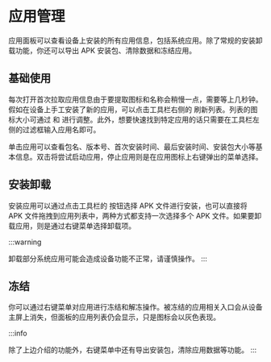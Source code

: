 # 应用管理

应用面板可以查看设备上安装的所有应用信息，包括系统应用。除了常规的安装卸载功能，你还可以导出 APK 安装包、清除数据和冻结应用。

<CoreVideoPlayer videoSrc="https://ai-1258209752.cos.ap-shanghai.myqcloud.com/blog/TeamhelperDeveloperTools-%E5%BA%94%E7%94%A8%E7%AE%A1%E7%90%86.mp4" description="TeamhelperDeveloperTools：应用管理"/>

## 基础使用

每次打开首次拉取应用信息由于要提取图标和名称会稍慢一点，需要等上几秒钟。假如在设备上手工安装了新的应用，可以点击工具栏右侧的 <Icon name="refresh"/> 刷新列表。列表的图标大小可通过 <Icon name="zoom-in"/> 和 <Icon name="zoom-out"/> 进行调整。此外，想要快速找到特定应用的话只需要在工具栏左侧的过滤框输入应用名即可。

单击应用可以查看包名、版本号、首次安装时间、最后安装时间、安装包大小等基本信息。双击将尝试启动应用，停止应用则是在应用图标上右键弹出的菜单选择。

## 安装卸载

安装应用可以通过点击工具栏的 <Icon name="add"/> 按钮选择 APK 文件进行安装，也可以直接将 APK 文件拖拽到应用列表中，两种方式都支持一次选择多个 APK 文件。如果要卸载应用，则是通过右键菜单选择卸载项。

:::warning 

卸载部分系统应用可能会造成设备功能不正常，请谨慎操作。
:::

## 冻结

你可以通过右键菜单对应用进行冻结和解冻操作。被冻结的应用相关入口会从设备主屏上消失，但面板的应用列表仍会显示，只是图标会以灰色表现。

:::info 

除了上边介绍的功能外，右键菜单中还有导出安装包，清除应用数据等功能。
:::